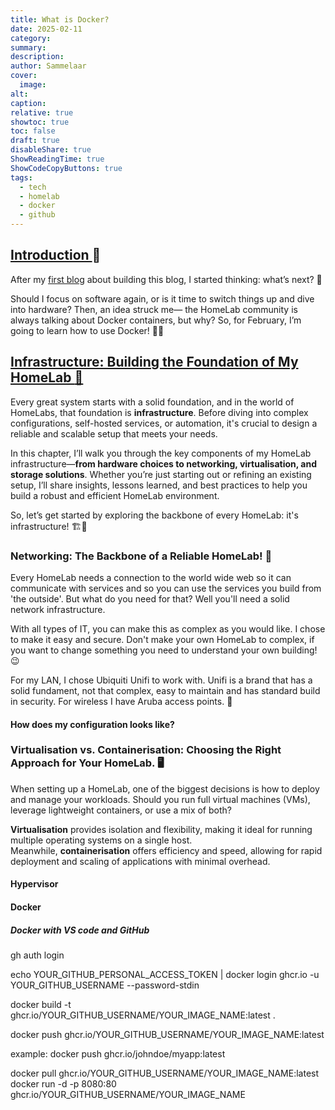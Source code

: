 ```yaml
---
title: What is Docker?
date: 2025-02-11
category: 
summary: 
description: 
author: Sammelaar
cover:
  image: 
alt: 
caption: 
relative: true
showtoc: true
toc: false
draft: true
disableShare: true
ShowReadingTime: true
ShowCodeCopyButtons: true
tags:
  - tech
  - homelab
  - docker
  - github
---
```

## <u> Introduction </u> :speech_balloon:
After my [first blog](https://blog.biggelaar.it/posts/this-is-my-first-blog-blog-pipeline/) about building this blog, I started thinking: what’s next? 🤔  

Should I focus on software again, or is it time to switch things up and dive into hardware? Then, an idea struck me— the HomeLab community is always talking about Docker containers, but why? So, for February, I’m going to learn how to use Docker! 🌟🐳
## <u> Infrastructure: Building the Foundation of My HomeLab :toolbox:</u> 
Every great system starts with a solid foundation, and in the world of HomeLabs, that foundation is **infrastructure**. Before diving into complex configurations, self-hosted services, or automation, it's crucial to design a reliable and scalable setup that meets your needs.

In this chapter, I’ll walk you through the key components of my HomeLab infrastructure—**from hardware choices to networking, virtualisation, and storage solutions**. Whether you’re just starting out or refining an existing setup, I’ll share insights, lessons learned, and best practices to help you build a robust and efficient HomeLab environment.

So, let’s get started by exploring the backbone of every HomeLab: it's infrastructure! 🏗️🔧
### Networking: The Backbone of a Reliable HomeLab! :wireless:
Every HomeLab needs a connection to the world wide web so it can communicate with services and so you can use the services you build from 'the outside'. But what do you need for that? Well you'll need a solid network infrastructure. 

With all types of IT, you can make this as complex as you would like. I chose to make it easy and secure. Don't make your own HomeLab to complex, if you want to change something you need to understand your own building! :wink:

For my LAN, I chose Ubiquiti Unifi to work with. Unifi is a brand that has a solid fundament, not that complex, easy to maintain and has standard build in security. For wireless I have Aruba access points. :wireless:
#### How does my configuration looks like?

### Virtualisation vs. Containerisation: Choosing the Right Approach for Your HomeLab. :desktop_computer:
When setting up a HomeLab, one of the biggest decisions is how to deploy and manage your workloads. Should you run full virtual machines (VMs), leverage lightweight containers, or use a mix of both?

**Virtualisation** provides isolation and flexibility, making it ideal for running multiple operating systems on a single host. Meanwhile, **containerisation** offers efficiency and speed, allowing for rapid deployment and scaling of applications with minimal overhead.
#### Hypervisor

#### Docker 

#####  Docker with VS code and GitHub

gh auth login

echo YOUR_GITHUB_PERSONAL_ACCESS_TOKEN | docker login ghcr.io -u YOUR_GITHUB_USERNAME --password-stdin



docker build -t ghcr.io/YOUR_GITHUB_USERNAME/YOUR_IMAGE_NAME:latest .

docker push ghcr.io/YOUR_GITHUB_USERNAME/YOUR_IMAGE_NAME:latest

example: docker push ghcr.io/johndoe/myapp:latest

docker pull ghcr.io/YOUR_GITHUB_USERNAME/YOUR_IMAGE_NAME:latest
docker run -d -p 8080:80 ghcr.io/YOUR_GITHUB_USERNAME/YOUR_IMAGE_NAME
